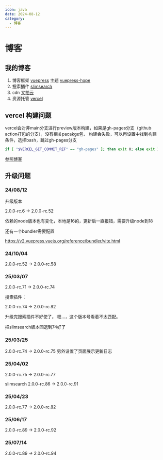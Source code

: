 ```yaml
---
icon: java
date: 2024-08-12
category:
  - 博客
---
```


# 博客

<!-- more -->


## 我的博客

1. 博客框架 [vuepress](https://vuepress.vuejs.org/zh/guide/introduction.html) 主题 [vuepress-hope](https://theme-hope.vuejs.press/zh/)
2. 搜索插件 [slimsearch](https://ecosystem.vuejs.press/zh/plugins/search/slimsearch.html)
3. cdn [又拍云](https://console.upyun.com/)
4. 资源托管 [vercel](https://vercel.com/)

## vercel 构建问题

vercel会对非main分支进行preview版本构建，如果是gh-pages分支（github action打包的分支），没有相关pacakge包，
构建会失败，可以再设置中找到构建条件，选择bash，跳过gh-pages分支


```bash
if [ "$VERCEL_GIT_COMMIT_REF" == "gh-pages" ]; then exit 0; else exit 1; fi
```

[参照博客](https://oragekk.me/tutorial/CI_CD/vercel-deploy.html#_1-%E5%89%8D%E8%A8%80)


## 升级问题


### 24/08/12

升级版本 

2.0.0-rc.6 -> 2.0.0-rc.52

依赖的node版本也有变化，本地是16的，更新后一直报错，需要升级node到18 

还有一个bundler需要配置

https://v2.vuepress.vuejs.org/reference/bundler/vite.html

### 24/10/04

2.0.0-rc.52 -> 2.0.0-rc.58 


### 25/03/07

2.0.0-rc.71 -> 2.0.0-rc.74

搜索插件： 

2.0.0-rc.74 -> 2.0.0-rc.82

升级完搜索插件不好使了， 嗯...，这个版本号看着不太匹配。

把slimsearch版本回退到74好了


### 25/03/25

2.0.0-rc.74 -> 2.0.0-rc.75 
另外设置了页面展示更新日志


### 25/04/02

2.0.0-rc.75 -> 2.0.0-rc.77

slimsearch
2.0.0-rc.86 -> 2.0.0-rc.91

### 25/04/23

2.0.0-rc.77 -> 2.0.0-rc.82

### 25/06/17

2.0.0-rc.89 -> 2.0.0-rc.92


### 25/07/14

2.0.0-rc.89 -> 2.0.0-rc.94
